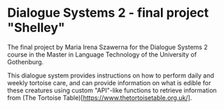 # Dialogue Systems 2 - final project "Shelley"
The final project by Maria Irena Szawerna for the Dialogue Systems 2 course in the Master in Language Technology of the University of Gothenburg.

This dialogue system provides instructions on how to perform daily and weekly tortoise care, and can provide information on what is edible for these creatures using custom "API"-like functions to retrieve information from (The Tortoise Table)[https://www.thetortoisetable.org.uk/]. 
